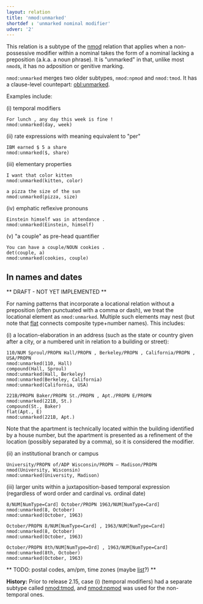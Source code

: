 ```yaml
---
layout: relation
title: 'nmod:unmarked'
shortdef : 'unmarked nominal modifier'
udver: '2'
---
```


This relation is a subtype of the [nmod]() relation that applies
when a non-possessive modifier within a nominal takes the form of a 
nominal lacking a preposition (a.k.a. a noun phrase). It is 
"unmarked" in that, unlike most `nmod`s, it has no adposition or
genitive marking.

`nmod:unmarked` merges two older subtypes, `nmod:npmod` and `nmod:tmod`.
It has a clause-level countepart: [obl:unmarked]().

Examples include:

(i) temporal modifiers

~~~ sdparse
For lunch , any day this week is fine !
nmod:unmarked(day, week)
~~~

(ii) rate expressions with meaning equivalent to "per"

~~~ sdparse
IBM earned $ 5 a share
nmod:unmarked($, share)
~~~

(iii) elementary properties

~~~ sdparse
I want that color kitten
nmod:unmarked(kitten, color)
~~~

~~~ sdparse
a pizza the size of the sun
nmod:unmarked(pizza, size)
~~~

(iv) emphatic reflexive pronouns

~~~ sdparse
Einstein himself was in attendance .
nmod:unmarked(Einstein, himself)
~~~

(v) "a couple" as pre-head quantifier

~~~ sdparse
You can have a couple/NOUN cookies .
det(couple, a)
nmod:unmarked(cookies, couple)
~~~

## In names and dates

** DRAFT - NOT YET IMPLEMENTED **

For naming patterns that incorporate a locational relation
without a preposition (often punctuated with a comma or dash),
we treat the locational element as `nmod:unmarked`.
Multiple such elements may nest (but note that [flat]() connects composite
type+number names).
This includes:

(i) a location-elaboration in an address (such as the state or country given after a city,
or a numbered unit in relation to a building or street):

~~~ sdparse
110/NUM Sproul/PROPN Hall/PROPN , Berkeley/PROPN , California/PROPN , USA/PROPN
nmod:unmarked(110, Hall)
compound(Hall, Sproul)
nmod:unmarked(Hall, Berkeley)
nmod:unmarked(Berkeley, California)
nmod:unmarked(California, USA)
~~~

~~~ sdparse
221B/PROPN Baker/PROPN St./PROPN , Apt./PROPN E/PROPN
nmod:unmarked(221B, St.)
compound(St., Baker)
flat(Apt., E)
nmod:unmarked(221B, Apt.)
~~~

Note that the apartment is technically located within the building identified by a house number,
but the apartment is presented as a refinement of the location (possibly separated by a comma),
so it is considered the modifier.

(ii) an institutional branch or campus

~~~ sdparse
University/PROPN of/ADP Wisconsin/PROPN – Madison/PROPN
nmod(University, Wisconsin)
nmod:unmarked(University, Madison)
~~~

(iii) larger units within a juxtaposition-based temporal expression
(regardless of word order and cardinal vs. ordinal date)

~~~ sdparse
8/NUM[NumType=Card] October/PROPN 1963/NUM[NumType=Card]
nmod:unmarked(8, October)
nmod:unmarked(October, 1963)
~~~

~~~ sdparse
October/PROPN 8/NUM[NumType=Card] , 1963/NUM[NumType=Card]
nmod:unmarked(8, October)
nmod:unmarked(October, 1963)
~~~

~~~ sdparse
October/PROPN 8th/NUM[NumType=Ord] , 1963/NUM[NumType=Card]
nmod:unmarked(8th, October)
nmod:unmarked(October, 1963)
~~~

** TODO: postal codes, am/pm, time zones (maybe [list]()?) **

**History:** Prior to release 2.15, case (i) (temporal modifiers)
had a separate subtype called [nmod:tmod](), and [nmod:npmod]()
was used for the non-temporal ones.
<!-- Interlanguage links updated Po 11. listopadu 2024, 20:11:06 CET -->
